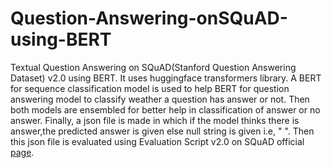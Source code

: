 # Question-Answering-onSQuAD-using-BERT

Textual Question Answering on SQuAD(Stanford Question Answering Dataset) v2.0 using BERT. It uses huggingface transformers library. A BERT for sequence classification model is used to help BERT for question answering model to classify weather a question has answer or not. Then both models are ensembled for better help in classification of answer or no answer. Finally, a json file is made in which if the model thinks there is answer,the predicted answer is given else null string is given i.e, " ". Then this json file is evaluated using Evaluation Script v2.0 on SQuAD official [page](https://rajpurkar.github.io/SQuAD-explorer/).  

